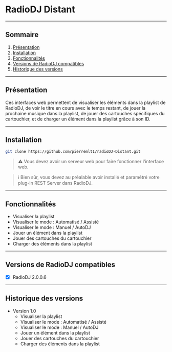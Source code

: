 
# RadioDJ Distant

---

## Sommaire

1. [Présentation](#présentation)
2. [Installation](#installation)
3. [Fonctionnalités](#fonctionnalités)
4. [Versions de RadioDJ compatibles](#versions-de-radiodj-compatibles)
5. [Historique des versions](#historique-des-versions)

---

## Présentation

Ces interfaces web permettent de visualiser les éléments dans la playlist de RadioDJ, de voir le titre en cours avec le temps restant, de jouer la prochaine musique dans la playlist, de jouer des cartouches spécifiques du cartouchier, et de charger un élément dans la playlist grâce à son ID.

---

## Installation

```bash
git clone https://github.com/pierremlt1/radioDJ-Distant.git
```

> :warning: Vous devez avoir un serveur web pour faire fonctionner l'interface web.

> :information_source: Bien sûr, vous devez au préalable avoir installé et paramétré votre plug-in REST Server dans RadioDJ.

---

## Fonctionnalités

- Visualiser la playlist
- Visualiser le mode : Automatisé / Assisté
- Visualiser le mode : Manuel / AutoDJ
- Jouer un élément dans la playlist
- Jouer des cartouches du cartouchier
- Charger des éléments dans la playlist

---

## Versions de RadioDJ compatibles

- [x] RadioDJ 2.0.0.6

---

## Historique des versions

- Version 1.0
    - Visualiser la playlist
    - Visualiser le mode : Automatisé / Assisté
    - Visualiser le mode : Manuel / AutoDJ
    - Jouer un élément dans la playlist
    - Jouer des cartouches du cartouchier
    - Charger des éléments dans la playlist